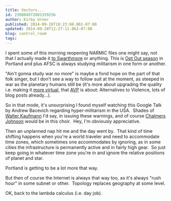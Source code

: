 ```yaml
---
title: Vectors...
id: 230804972801359256
author: Kirby Urner
published: 2014-09-26T18:23:00.001-07:00
updated: 2014-09-28T12:27:11.062-07:00
blog: control_room
tags: 
---
```


I spent some of this morning reopening NARMIC files one might say, not that I actually made it [to Swarthmore](http://www.swarthmore.edu/library/peace/DG201-225/dg208NARMIC.htm) or anything.  This is [Opt Out season](https://www.flickr.com/photos/kirbyurner/15188645000/) in Portland and plus AFSC is always studying militarism in one form or another.

"Ain't gonna study war no more" is maybe a fond hope on the part of that folk singer, but I don't see a way to follow suit at the moment, as steeped in war as the planetary humans still be (it's more about upgrading the quality i.e. making it [more virtual](http://mathforum.org/kb/message.jspa?messageID=9606801), that [AVP](http://worldgame.blogspot.com/2008/03/peace-teams.html) is about:  Alternatives to Violence, lots of blog posts already...).

So in that mode, it's unsurprising I found myself watching this Google Talk by Andrew Bacevich regarding hyper-militarism in the USA.  Shades of [Walter Kaufmann](http://worldgame.blogspot.com/2014/09/quoting-nietzsche.html) I'd say, in issuing these warnings, and of course [Chalmers Johnson](http://controlroom.blogspot.com/2009/08/some-analysis.html) would be in this choir.  Hey, I'm obviously appreciative.

Then an unplanned nap hit me and the day went by.  That kind of time shifting happens when you're a world traveler and need to accommodate time zones, which sometimes one accommodates by ignoring, as in some cities the infrastructure is permanently active and in fairly high gear.  So just keep going in whatever time zone you're in and ignore the relative positions of planet and star.

Portland is getting to be a lot more that way.

But then of course the Internet is always that way too, as it's always "rush hour" in some subnet or other.  Topology replaces geography at some level.

OK, back to the lambda calculus (i.e. day job).